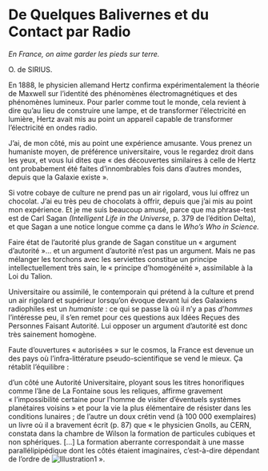 # De Quelques Balivernes et du Contact par Radio

<span id="e9782221228517_c11.xhtml#page-152"></span> <span id="e9782221228517_c11.xhtml#page-153"></span>

*En France, on aime* *garder les pieds sur terre.*

O. de SIRIUS.

En 1888, le physicien allemand Hertz confirma expérimentalement la théorie de Maxwell sur l’identité des phénomènes électromagnétiques et des phénomènes lumineux. Pour parler comme tout le monde, cela revient à dire qu’au lieu de construire une lampe, et de transformer l’électricité en lumière, Hertz avait mis au point un appareil capable de transformer l’électricité en ondes radio.

J’ai, de mon côté, mis au point une expérience amusante. Vous prenez un humaniste moyen, de préférence universitaire, vous le regardez droit dans les yeux, et vous lui dites que « des découvertes similaires à celle de Hertz ont probabement été faites d’innombrables fois dans d’autres mondes, depuis que la Galaxie existe ».

Si votre cobaye de culture ne prend pas un air rigolard, vous lui offrez un chocolat. J’ai eu très peu de chocolats à offrir, depuis que j’ai mis au point mon expérience. Et je me suis beaucoup amusé, parce que ma phrase-test est de Carl Sagan *(Intelligent Life in the Universe,* p. 379 de l’édition Delta), et que Sagan a une notice longue comme ça dans le *Who’s Who in Science.*

Faire état de l’autorité plus grande de Sagan constitue un « argument d’autorité »... et un argument d’autorité n’est pas un argument. Mais ne pas mélanger les torchons avec les serviettes constitue un principe intellectuellement <span id="e9782221228517_c11.xhtml#page-154"></span>très sain, le « principe d’homogénéité », assimilable à la Loi du Talion.

Universitaire ou assimilé, le contemporain qui prétend à la culture et prend un air rigolard et supérieur lorsqu’on évoque devant lui des Galaxiens radiophiles est un *humaniste* : ce qui se passe là où il n’y a pas *d’hommes* l’intéresse peu, il s’en remet pour ces questions aux Idées Reçues des Personnes Faisant Autorité. Lui opposer un argument d’autorité est donc très sainement homogène.

Faute d’ouvertures « autorisées » sur le cosmos, la France est devenue un des pays où l’infra-littérature pseudo-scientifique se vend le mieux. Ça rétablit l’équilibre :

d’un côté une Autorité Universitaire, ployant sous les titres honorifiques comme l’âne de La Fontaine sous les reliques, affirme gravement « l’impossibilité certaine pour l’homme de visiter d’éventuels systèmes planétaires voisins » et pour la vie la plus élémentaire de résister dans les conditions lunaires ; de l’autre un doux crétin vend (à 100 000 exemplaires) un livre où il a bravement écrit (p. 87) que « le physicien Gnolls, au CERN, constata dans la chambre de Wilson la formation de particules cubiques et non sphériques. \[...\] La formation aberrante correspondait à une masse parallélipipédique dont les côtés étaient imaginaires, c’est-à-dire dépendant de l’ordre de <span class="imageinline">![Illustration](media/images/e9782221228517_i0020.jpg)</span>1 ».

<span id="e9782221228517_c11.xhtml#title50"></span>

